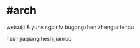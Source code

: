 #arch
===============
weisuiji & yunxingpinlv bugongzhen
zhengtaifenbu


heshijiaqiang
heshijianruo





